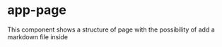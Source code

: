 # app-page
This component shows a structure of page with the possibility of add a markdown file inside

